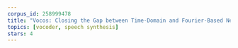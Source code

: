 ```yaml
---
corpus_id: 258999478
title: "Vocos: Closing the Gap between Time-Domain and Fourier-Based Neural Vocoders for High-Quality Audio Synthesis"
topics: [vocoder, speech synthesis]
stars: 4
---
```


